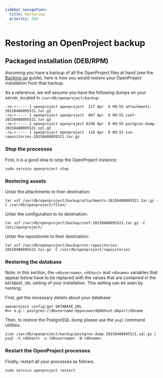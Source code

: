 ```yaml
---
sidebar_navigation:
  title: Restoring
  priority: 500
---
```


# Restoring an OpenProject backup

## Packaged installation (DEB/RPM)

Assuming you have a backup of all the OpenProject files at hand (see the [Backing up](../backing-up) guide), here is how you would restore your OpenProject installation from that backup.

As a reference, we will assume you have the following dumps on your server, located in `/var/db/openproject/backup`:

```
-rw-r----- 1 openproject openproject  117 Apr  8 09:55 attachments-20150408095521.tar.gz
-rw-r----- 1 openproject openproject  667 Apr  8 09:55 conf-20150408095521.tar.gz
-rw-r----- 1 openproject openproject 8298 Apr  8 09:55 postgres-dump-20150408095521.sql.gz
-rw-r----- 1 openproject openproject  116 Apr  8 09:55 svn-repositories-20150408095521.tar.gz
```

### Stop the processes

First, it is a good idea to stop the OpenProject instance:

```
sudo service openproject stop
```

### Restoring assets

Untar the attachments to their destination:

```
tar xzf /var/db/openproject/backup/attachments-20150408095521.tar.gz -C /var/db/openproject/files/
```

Untar the configuration to its destination:

```
tar xzf /var/db/openproject/backup/conf-20150408095521.tar.gz -C /etc/openproject/
```

Untar the repositories to their destination:

```
tar xzf /var/db/openproject/backup/svn-repositories-20150408095521.tar.gz -C /var/db/openproject/repositories
```

### Restoring the database

Note: in this section, the `<dbusername>`, `<dbhost>` and `<dbname>` variables that appear below have to be replaced with
the values that are contained in the `DATABASE_URL` setting of your
installation. This setting can be seen by running:

First, get the necessary details about your database:

```
openproject config:get DATABASE_URL
#=> e.g.: postgres://dbusername:dppassword@dbhost:dbport/dbname
```

Then, to restore the PostgreSQL dump please use the `psql` command utilities:

```
zcat /var/db/openproject/backup/postgres-dump-20150408095521.sql.gz | psql -h <dbhost> -u <dbusername> -W <dbname>
```

### Restart the OpenProject processes

Finally, restart all your processes as follows:

```
sudo service openproject restart
```
